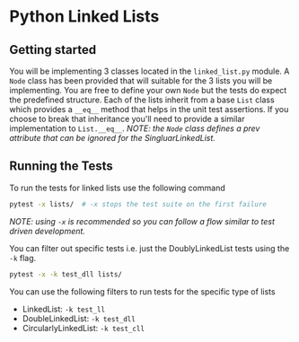 # Python Linked Lists
## Getting started
You will be implementing 3 classes located in the `linked_list.py` module. A `Node` class
has been provided that will suitable for the 3 lists you will be implementing. You are
free to define your own `Node` but the tests do expect the predefined structure. Each of
the lists inherit from a base `List` class which provides a `__eq__` method that helps in
the unit test assertions. If you choose to break that inheritance you'll need to provide a
similar implementation to `List.__eq__`.
_NOTE: the `Node` class defines a prev attribute that can be ignored for the SingluarLinkedList._

## Running the Tests
To run the tests for linked lists use the following command
```bash
pytest -x lists/  # -x stops the test suite on the first failure
```
_NOTE: using `-x` is recommended so you can follow a flow similar to test driven development._

You can filter out specific tests i.e. just the DoublyLinkedList tests using the `-k` flag.
```bash
pytest -x -k test_dll lists/
```

You can use the following filters to run tests for the specific type of lists
  - LinkedList: `-k test_ll`
  - DoubleLinkedList: `-k test_dll`
  - CircularlyLinkedList: `-k test_cll`

